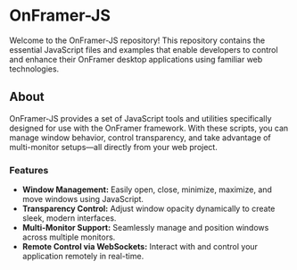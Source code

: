 # OnFramer-JS

Welcome to the OnFramer-JS repository! This repository contains the essential JavaScript files and examples that enable developers to control and enhance their OnFramer desktop applications using familiar web technologies.

## About
OnFramer-JS provides a set of JavaScript tools and utilities specifically designed for use with the OnFramer framework. With these scripts, you can manage window behavior, control transparency, and take advantage of multi-monitor setups—all directly from your web project.

### Features
- **Window Management:** Easily open, close, minimize, maximize, and move windows using JavaScript.
- **Transparency Control:** Adjust window opacity dynamically to create sleek, modern interfaces.
- **Multi-Monitor Support:** Seamlessly manage and position windows across multiple monitors.
- **Remote Control via WebSockets:** Interact with and control your application remotely in real-time.